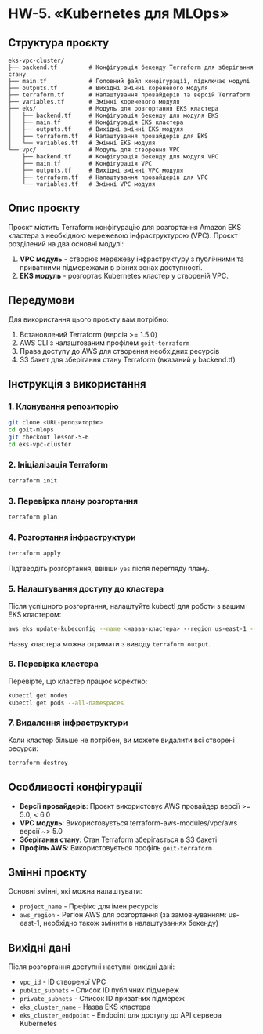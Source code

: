 # HW-5. «Kubernetes для MLOps»

## Структура проєкту
```
eks-vpc-cluster/
├── backend.tf         # Конфігурація бекенду Terraform для зберігання стану
├── main.tf            # Головний файл конфігурації, підключає модулі
├── outputs.tf         # Вихідні змінні кореневого модуля
├── terraform.tf       # Налаштування провайдерів та версій Terraform
├── variables.tf       # Змінні кореневого модуля
├── eks/               # Модуль для розгортання EKS кластера
│   ├── backend.tf     # Конфігурація бекенду для модуля EKS
│   ├── main.tf        # Конфігурація EKS кластера
│   ├── outputs.tf     # Вихідні змінні EKS модуля
│   ├── terraform.tf   # Налаштування провайдерів для EKS
│   └── variables.tf   # Змінні EKS модуля
└── vpc/               # Модуль для створення VPC
    ├── backend.tf     # Конфігурація бекенду для модуля VPC
    ├── main.tf        # Конфігурація VPC
    ├── outputs.tf     # Вихідні змінні VPC модуля
    ├── terraform.tf   # Налаштування провайдерів для VPC
    └── variables.tf   # Змінні VPC модуля
```

## Опис проєкту

Проєкт містить Terraform конфігурацію для розгортання Amazon EKS кластера з необхідною мережевою інфраструктурою (VPC). Проєкт розділений на два основні модулі:

1. **VPC модуль** - створює мережеву інфраструктуру з публічними та приватними підмережами в різних зонах доступності.
2. **EKS модуль** - розгортає Kubernetes кластер у створеній VPC.

## Передумови

Для використання цього проєкту вам потрібно:

1. Встановлений Terraform (версія >= 1.5.0)
2. AWS CLI з налаштованим профілем `goit-terraform`
3. Права доступу до AWS для створення необхідних ресурсів
4. S3 бакет для зберігання стану Terraform (вказаний у backend.tf)

## Інструкція з використання

### 1. Клонування репозиторію

```bash
git clone <URL-репозиторію>
cd goit-mlops
git checkout lesson-5-6
cd eks-vpc-cluster
```

### 2. Ініціалізація Terraform

```bash
terraform init
```

### 3. Перевірка плану розгортання

```bash
terraform plan
```

### 4. Розгортання інфраструктури

```bash
terraform apply
```

Підтвердіть розгортання, ввівши `yes` після перегляду плану.

### 5. Налаштування доступу до кластера

Після успішного розгортання, налаштуйте kubectl для роботи з вашим EKS кластером:

```bash
aws eks update-kubeconfig --name <назва-кластера> --region us-east-1 --profile goit-terraform
```

Назву кластера можна отримати з виводу `terraform output`.

### 6. Перевірка кластера

Перевірте, що кластер працює коректно:

```bash
kubectl get nodes
kubectl get pods --all-namespaces
```

### 7. Видалення інфраструктури

Коли кластер більше не потрібен, ви можете видалити всі створені ресурси:

```bash
terraform destroy
```

## Особливості конфігурації

- **Версії провайдерів**: Проєкт використовує AWS провайдер версії >= 5.0, < 6.0
- **VPC модуль**: Використовується terraform-aws-modules/vpc/aws версії ~> 5.0
- **Зберігання стану**: Стан Terraform зберігається в S3 бакеті
- **Профіль AWS**: Використовується профіль `goit-terraform`

## Змінні проєкту

Основні змінні, які можна налаштувати:

- `project_name` - Префікс для імен ресурсів
- `aws_region` - Регіон AWS для розгортання (за замовчуванням: us-east-1, необхідно також змінити в налаштуваннях бекенду)

## Вихідні дані

Після розгортання доступні наступні вихідні дані:

- `vpc_id` - ID створеної VPC
- `public_subnets` - Список ID публічних підмереж
- `private_subnets` - Список ID приватних підмереж
- `eks_cluster_name` - Назва EKS кластера
- `eks_cluster_endpoint` - Endpoint для доступу до API сервера Kubernetes
